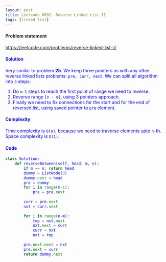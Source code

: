 ```yaml
---
layout: post
title: Leetcode 0092. Reverse Linked List II
tags: [linked list]
---
```


#### Problem statement

<a href="https://leetcode.com/problems/reverse-linked-list-ii/"> <font color = blue>https://leetcode.com/problems/reverse-linked-list-ii/

#### Solution
Very similar to problem **25**. We keep three pointers as with any other reverse linked lists problems: `pre, curr, next`. We can split all algorithm into `3` steps:

1. Do `m-1` steps to reach the first point of range we need to reverse.
2. Reverse range `[n - m]`, using 3 pointers approach.
3. Finally we need to fix connections for the start and for the end of reversed list, using saved pointer to `pre` element.

#### Complexity
Time complexity is `O(n)`, because we need to traverse elements upto `n`-th. Space complexity is `O(1)`.

#### Code
```python
class Solution:
    def reverseBetween(self, head, m, n):
        if m == n: return head
        dummy = ListNode(0)
        dummy.next = head
        pre = dummy
        for i in range(m-1):
            pre = pre.next
            
        curr = pre.next
        nxt = curr.next
        
        for i in range(n-m):
            tmp = nxt.next
            nxt.next = curr
            curr = nxt
            nxt = tmp
            
        pre.next.next = nxt
        pre.next = curr
        return dummy.next
```
